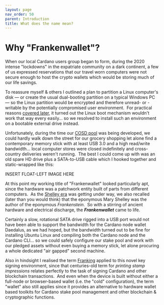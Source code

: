 ```yaml
---
layout: page
nav_order: 50
parent: Introduction
title: What does the name mean?
---
```

# Why "Frankenwallet"?

When our local Cardano users group began to form, during the 2020 intense "lockdowns" in the expatriate community on a dark continent, a few of us expressed reservations that our travel worn computers were not secure enough to host the crypto wallets which would be storing much of our life savings.

To reassure myself & others I outlined a plan to partition a Linux computer's disk — or create the usual dual-booting partition on a typical Windows PC — so the Linux partition would be encrypted and therefore unread- or -writable by the potentially compromised user environment.  For practical reasons [covered later](/prepare/bios), it turned out the Linux boot mechanism wouldn't work that way every easily… so we resolved to install such an environment on a bootable external drive instead.

Unfortunately, during the time our [COSD pool](https://cosd.com/pool) was being developed, we could hardly walk down the street for our grocery shopping let alone find a contemporary memory stick with at least USB 3.0 and a high read/write bandwidth… local computer stores were closed indefinitely and cross-country deliveries weren't running.  The best I could come up with was an old spare HD drive plus a SATA-to-USB cable which I hooked together and static-wrapped like this:

INSERT FLOAT-LEFT IMAGE HERE

At this point my working title of "Frankenwallet" looked particularly apt, since the hardware was a patchwork entity built of parts from different computers.  As the [Shelley era](https://roadmap.cardano.org/en/shelley/) was getting under way, we also recalled (later than you would think) that the eponymous Mary Shelley was the author of the eponymous *Frankenstein*.  So with a stirring of ancient hardware and electrical discharge, the ***Frankenwallet*** came to life.

Certainly a slow, rotational SATA drive rigged into a USB port would not have been able to support the bandwidth for the Cardano node wallet Daedalus, as we had hoped, but the bandwidth turned out to be fine for installing Ubuntu Linux and compiling both the Cardano node and the Cardano CLI... so we could safely configure our stake pool and work with our pledged assets without even buying a memory stick, let alone procuring a whole dedicated "air gapped" second machine.

Also in hindsight I realised the term [Franking](https://en.wikipedia.org/wiki/Franking) applied to this novel key signing environment, since that centuries-old term for *printing stamp impressions* relates perfectly to the task of signing Cardano and other blockchain transactions.  And even when the device is built without either a full-node or browser-based wallet (i.e. the "cold" configuration), the term "wallet" also still applies since it provides an alternative to hardware wallet based toolkits for Cardano stake pool management and other blockchain & cryptographic functions.

